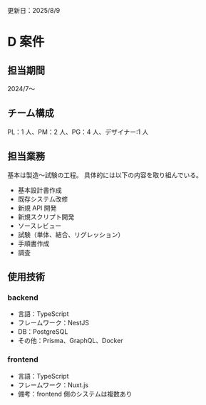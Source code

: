 更新日：2025/8/9

# D 案件

## 担当期間

2024/7〜

## チーム構成

PL：1 人、PM：2 人、PG：4 人、デザイナー:1 人

## 担当業務

基本は製造〜試験の工程。
具体的には以下の内容を取り組んでいる。

- 基本設計書作成
- 既存システム改修
- 新規 API 開発
- 新規スクリプト開発
- ソースレビュー
- 試験（単体、結合、リグレッション）
- 手順書作成
- 調査

## 使用技術

### backend

- 言語：TypeScript
- フレームワーク：NestJS
- DB：PostgreSQL
- その他：Prisma、GraphQL、Docker

### frontend

- 言語：TypeScript
- フレームワーク：Nuxt.js
- 備考：frontend 側のシステムは複数あり
